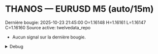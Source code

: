 # THANOS — EURUSD M5 (auto/15m)
Dernière bougie: 2025-10-23 21:45:00  O=1.16148  H=1.16161  L=1.16147  C=1.16160
Source active: twelvedata_repo

- Aucun signal sur la dernière bougie.

<details><summary>Debug</summary>

- TD_API_KEY manquant.

</details>
